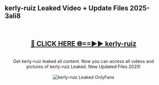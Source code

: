 <h2>kerly-ruiz Leaked Video + Update Files 2025- 3ali8</h2>
<br>
<div align="center">
<h2><a href="https://libra.edu.pl?kerly-ruiz" rel="nofollow">🔴 CLICK HERE 🌐==►► kerly-ruiz</a></h2>
<br>
Get kerly-ruiz leaked all content. Now you can access all videos and pictures of kerly-ruiz Leaked. New Updated Files 2025!
<br>
<br>
<a href="https://libra.edu.pl?kerly-ruiz" rel="nofollow" data-target="animated-image.originalLink"><img src="https://i.ibb.co.com/WyWwxjT/player-gif2.gif" alt="kerly-ruiz Leaked OnlyFans" style="max-width: 100%; display: inline-block;" data-target="animated-image.originalImage"></a>
</div>
<br>